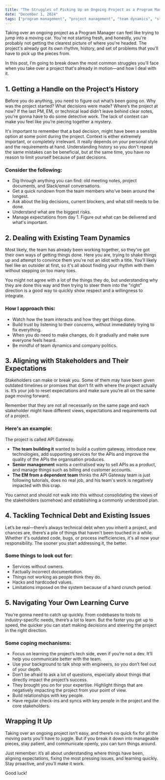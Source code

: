 ```yaml
---
title: "The Struggles of Picking Up an Ongoing Project as a Program Manager"
date: "December 1, 2024"
tags: ["program management", "project management", "team dynamics", "stakeholder management", "technical debt"]
---
```


Taking over an ongoing project as a Program Manager can feel like trying to jump into a moving car. You're not starting fresh, and honestly, you're probably not getting the clearest picture of where you're headed. The project's already got its own rhythm, history, and set of problems that you’ll have to pick up the pieces from.

In this post, I’m going to break down the most common struggles you’ll face when you take over a project that's already in motion—and how I deal with it.

## 1. Getting a Handle on the Project’s History

Before you do anything, you need to figure out what’s been going on. Why was the project started? What decisions were made? Where’s the project at now? If the last PM, EM, or technical lead didn’t leave behind clear notes, you're gonna have to do some detective work. The lack of context can make you feel like you’re piecing together a mystery.

It's important to remember that a bad decision, might have been a sensible option at some point during the project. Context is either extremely important, or completely irrelevant. It really depends on your personal style and the requirements at hand. Understanding history so you don't repeat the same mistakes can be beneficial, but at the same time, you have no reason to limit yourself because of past decisions.

### Consider the following:
- Dig through anything you can find: old meeting notes, project documents, and Slack/email conversations.
- Get a quick rundown from the team members who’ve been around the longest.
- Ask about the big decisions, current blockers, and what still needs to be done.
- Understand what are the biggest risks.
- Manage expectations from day 1. Figure out what can be delivered and what's important.

## 2. Dealing with Existing Team Dynamics

Most likely, the team has already been working together, so they’ve got their own ways of getting things done. Here you are, trying to shake things up and attempt to convince them you're not an idiot with a title. You’ll likely feel like an outsider at first, so it's all about finding your rhythm with them without stepping on too many toes.

You might not agree with a lot of the things they do, but understanding why they are done this way and then trying to steer them into the "right" direction is a good way to quickly show respect and a willingness to integrate.

### How I approach this:
- Watch how the team interacts and how they get things done.
- Build trust by listening to their concerns, without immediately trying to fix everything.
- When you do need to make changes, do it gradually and make sure everyone feels heard.
- Be mindful of team dynamics and company politics.

## 3. Aligning with Stakeholders and Their Expectations

Stakeholders can make or break you. Some of them may have been given outdated timelines or promises that don’t fit with where the project actually is. It’s your job to reset expectations and make sure you’re all on the same page moving forward.

Remember that they are not all necessarily on the same page and each stakeholder might have different views, expectations and requirements out of a project. 

### Here's an example:
The project is called API Gateway. 
- **The team building it** wanted to build a custom gateway, introduce new technologies, add supporting services for the APIs and improve the quality of the APIs the organisation produces.
- **Senior management** wants a centralised way to sell APIs as a product, and manage things such as billing and customer accounts.
- **The EM from a dependent team** thinks the API Gateway team is just following tutorials, does no real job, and his team's work is negatively impacted with this crap.

You cannot and should not walk into this without consolidating the views of the stakeholders (somehow) and establishing a commonly understood plan.

## 4. Tackling Technical Debt and Existing Issues

Let’s be real—there’s always technical debt when you inherit a project, and chances are, there’s a pile of things that haven't been touched in a while. Whether it's outdated code, bugs, or process inefficiencies, it's all now your responsibility. The sooner you start addressing it, the better.

### Some things to look out for:
- Services without owners.
- Factually incorrect documentation.
- Things not working as people think they do.
- Hacks and hardcoded values.
- Limitations imposed on the system because of a hard crunch period.

## 5. Navigating Your Own Learning Curve

You’re gonna need to catch up quickly. From codebases to tools to industry-specific needs, there’s a lot to learn. But the faster you get up to speed, the quicker you can start making decisions and steering the project in the right direction.

### Some coping mechanisms:
- Focus on learning the project’s tech side, even if you’re not a dev. It’ll help you communicate better with the team.
- Use your background to talk shop with engineers, so you don’t feel out of your depth.
- Don’t be afraid to ask a lot of questions, especially about things that directly impact the project’s success.
- They brought you on for your expertise. Highlight things that are negatively impacting the project from your point of view.
- Build relationships with key people.
- Have regular check-ins and syncs with key people in the project and the core stakeholders.

## Wrapping It Up

Taking over an ongoing project isn’t easy, and there’s no quick fix for all the moving parts you’ll have to juggle. But if you break it down into manageable pieces, stay patient, and communicate openly, you can turn things around.

Just remember: it’s all about understanding where things have been, aligning expectations, fixing the most pressing issues, and learning quickly. Stay proactive, and you’ll make it work.

Good luck!
